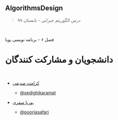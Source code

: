 ## AlgorithmsDesign

> درس الگوریتم جبرانی - تابستان ۹۹


<br>

فصل ۶ - برنامه نویسی پویا


# دانشجویان و مشارکت کنندگان

<br>

+ [کرامت صدیقی]( )  
  - [@sedighikaramat](https://github.com/sedighikaramat)
  
  
  
  
  
  
+ [پوریا صفری]( https://pooriasafari.github.io)  
  - [@pooriasafari]()

